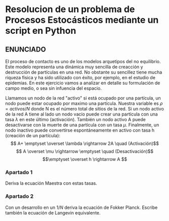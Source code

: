 # Resolucion de un problema de Procesos Estocásticos mediante un script en Python

## **ENUNCIADO**

El proceso de contacto es uno de los modelos arquetipos del no equilibrio. 
Este modelo representa una dinámica muy sencilla de creacción y destrucción de partículas en una red.
No obstante su sencillez tiene mucha riqueza física y ha sido utilizado con éxito, por ejemplo,
en el estudio de epidemias. 
En este ejercicio vamos a analizar en detalle su formulación de campo medio, o sea sin infuencia del espacio. 

Llamamos un nodo de la red "activo" si está ocupado por una partícula, un nodo puede estar ocupado por maximo una partícula.
Nuestra variable es $\rho = activos /N$ donde N es el número total de sitios de la red. Si un nodo
activo de la red A tiene al lado un nodo vacío puede crear una partícula con una tasa $\lambda$ en
este último (activación). También un nodo activo A puede desactivarse con la muerte de una
partícula con un tasa $\mu$. Finalmente, un nodo inactivo puede convertirse espontáneamente
en activo con tasa h (creación de un partícula):
$$ A+ \emptyset \overset \lambda \rightarrow 2A \quad (Activación)$$
$$ A \overset \mu \rightarrow \emptyset \quad (Desactivación)$$
$$\emptyset \overset h \rightarrow A $$

### **Apartado 1**

Deriva la ecuación Maestra con estas tasas.

### **Apartado 2**

Con un desarrollo en un $1/N$ deriva la ecuación de Fokker Planck. Escribe también la
ecuación de Langevin equivalente.
